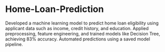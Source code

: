 # Home-Loan-Prediction
Developed a machine learning model to predict home loan eligibility using applicant data such as income, credit history, and education. Applied preprocessing, feature engineering, and trained models like Decision Tree, achieving 83% accuracy. Automated predictions using a saved model pipeline.
